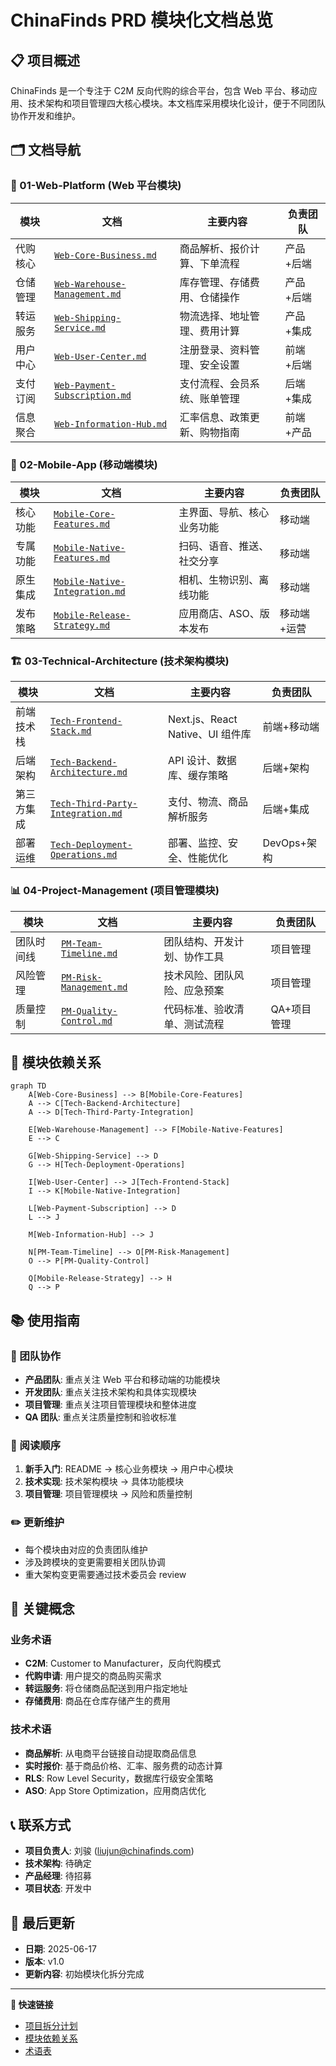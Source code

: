 # ChinaFinds PRD 模块化文档总览

## 📋 项目概述

ChinaFinds 是一个专注于 C2M 反向代购的综合平台，包含 Web 平台、移动应用、技术架构和项目管理四大核心模块。本文档库采用模块化设计，便于不同团队协作开发和维护。

## 🗂️ 文档导航

### 📱 01-Web-Platform (Web 平台模块)

| 模块     | 文档                                                                            | 主要内容                     | 负责团队  |
| -------- | ------------------------------------------------------------------------------- | ---------------------------- | --------- |
| 代购核心 | [`Web-Core-Business.md`](./01-Web-Platform/Web-Core-Business.md)               | 商品解析、报价计算、下单流程 | 产品+后端 |
| 仓储管理 | [`Web-Warehouse-Management.md`](./01-Web-Platform/Web-Warehouse-Management.md) | 库存管理、存储费用、仓储操作 | 产品+后端 |
| 转运服务 | [`Web-Shipping-Service.md`](./01-Web-Platform/Web-Shipping-Service.md)         | 物流选择、地址管理、费用计算 | 产品+集成 |
| 用户中心 | [`Web-User-Center.md`](./01-Web-Platform/Web-User-Center.md)                   | 注册登录、资料管理、安全设置 | 前端+后端 |
| 支付订阅 | [`Web-Payment-Subscription.md`](./01-Web-Platform/Web-Payment-Subscription.md) | 支付流程、会员系统、账单管理 | 后端+集成 |
| 信息聚合 | [`Web-Information-Hub.md`](./01-Web-Platform/Web-Information-Hub.md)           | 汇率信息、政策更新、购物指南 | 前端+产品 |

### 📱 02-Mobile-App (移动端模块)

| 模块     | 文档                                                                            | 主要内容                   | 负责团队    |
| -------- | ------------------------------------------------------------------------------- | -------------------------- | ----------- |
| 核心功能 | [`Mobile-Core-Features.md`](./02-Mobile-App/Mobile-Core-Features.md)           | 主界面、导航、核心业务功能 | 移动端      |
| 专属功能 | [`Mobile-Native-Features.md`](./02-Mobile-App/Mobile-Native-Features.md)       | 扫码、语音、推送、社交分享 | 移动端      |
| 原生集成 | [`Mobile-Native-Integration.md`](./02-Mobile-App/Mobile-Native-Integration.md) | 相机、生物识别、离线功能   | 移动端      |
| 发布策略 | [`Mobile-Release-Strategy.md`](./02-Mobile-App/Mobile-Release-Strategy.md)     | 应用商店、ASO、版本发布    | 移动端+运营 |

### 🏗️ 03-Technical-Architecture (技术架构模块)

| 模块       | 文档                                                                                              | 主要内容                         | 负责团队    |
| ---------- | ------------------------------------------------------------------------------------------------- | -------------------------------- | ----------- |
| 前端技术栈 | [`Tech-Frontend-Stack.md`](./03-Technical-Architecture/Tech-Frontend-Stack.md)                   | Next.js、React Native、UI 组件库 | 前端+移动端 |
| 后端架构   | [`Tech-Backend-Architecture.md`](./03-Technical-Architecture/Tech-Backend-Architecture.md)       | API 设计、数据库、缓存策略       | 后端+架构   |
| 第三方集成 | [`Tech-Third-Party-Integration.md`](./03-Technical-Architecture/Tech-Third-Party-Integration.md) | 支付、物流、商品解析服务         | 后端+集成   |
| 部署运维   | [`Tech-Deployment-Operations.md`](./03-Technical-Architecture/Tech-Deployment-Operations.md)     | 部署、监控、安全、性能优化       | DevOps+架构 |

### 📊 04-Project-Management (项目管理模块)

| 模块       | 文档                                                                      | 主要内容                     | 负责团队    |
| ---------- | ------------------------------------------------------------------------- | ---------------------------- | ----------- |
| 团队时间线 | [`PM-Team-Timeline.md`](./04-Project-Management/PM-Team-Timeline.md)     | 团队结构、开发计划、协作工具 | 项目管理    |
| 风险管理   | [`PM-Risk-Management.md`](./04-Project-Management/PM-Risk-Management.md) | 技术风险、团队风险、应急预案 | 项目管理    |
| 质量控制   | [`PM-Quality-Control.md`](./04-Project-Management/PM-Quality-Control.md) | 代码标准、验收清单、测试流程 | QA+项目管理 |

## 🔄 模块依赖关系

```mermaid
graph TD
    A[Web-Core-Business] --> B[Mobile-Core-Features]
    A --> C[Tech-Backend-Architecture]
    A --> D[Tech-Third-Party-Integration]

    E[Web-Warehouse-Management] --> F[Mobile-Native-Features]
    E --> C

    G[Web-Shipping-Service] --> D
    G --> H[Tech-Deployment-Operations]

    I[Web-User-Center] --> J[Tech-Frontend-Stack]
    I --> K[Mobile-Native-Integration]

    L[Web-Payment-Subscription] --> D
    L --> J

    M[Web-Information-Hub] --> J

    N[PM-Team-Timeline] --> O[PM-Risk-Management]
    O --> P[PM-Quality-Control]

    Q[Mobile-Release-Strategy] --> H
    Q --> P
```

## 📚 使用指南

### 👥 团队协作

- **产品团队**: 重点关注 Web 平台和移动端的功能模块
- **开发团队**: 重点关注技术架构和具体实现模块
- **项目管理**: 重点关注项目管理模块和整体进度
- **QA 团队**: 重点关注质量控制和验收标准

### 📖 阅读顺序

1. **新手入门**: README → 核心业务模块 → 用户中心模块
2. **技术实现**: 技术架构模块 → 具体功能模块
3. **项目管理**: 项目管理模块 → 风险和质量控制

### ✏️ 更新维护

- 每个模块由对应的负责团队维护
- 涉及跨模块的变更需要相关团队协调
- 重大架构变更需要通过技术委员会 review

## 🎯 关键概念

### 业务术语

- **C2M**: Customer to Manufacturer，反向代购模式
- **代购申请**: 用户提交的商品购买需求
- **转运服务**: 将仓储商品配送到用户指定地址
- **存储费用**: 商品在仓库存储产生的费用

### 技术术语

- **商品解析**: 从电商平台链接自动提取商品信息
- **实时报价**: 基于商品价格、汇率、服务费的动态计算
- **RLS**: Row Level Security，数据库行级安全策略
- **ASO**: App Store Optimization，应用商店优化

## 📞 联系方式

- **项目负责人**: 刘骏 (liujun@chinafinds.com)
- **技术架构**: 待确定
- **产品经理**: 待招募
- **项目状态**: 开发中

## 📅 最后更新

- **日期**: 2025-06-17
- **版本**: v1.0
- **更新内容**: 初始模块化拆分完成

---

**🔗 快速链接**

- [项目拆分计划](./ChinaFinds-PRD-Split-Plan.md)
- [模块依赖关系](./Module-Dependencies.md)
- [术语表](./Glossary.md)
